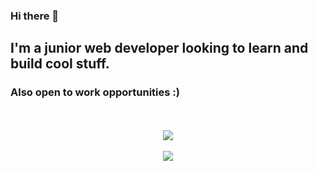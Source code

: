 ### Hi there 👋

<h2>I'm a junior web developer looking to learn and build cool stuff.</h2> 
<h3>Also open to work opportunities :)</h3>
<br><br>
<div align="center">
<img align="center" src="https://github-readme-stats.vercel.app/api/?username=guidugaich&theme=dark" />
<br><br>
<img align="center" src="https://github-readme-stats.vercel.app/api/top-langs/?username=guidugaich&theme=dark" />
</div>



